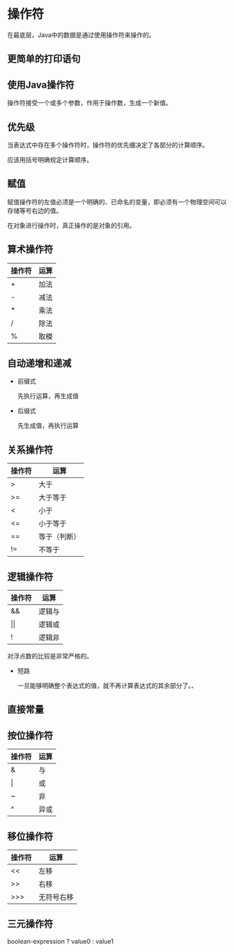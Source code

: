 # 操作符

在最底层，Java中的数据是通过使用操作符来操作的。

## 更简单的打印语句

## 使用Java操作符

操作符接受一个或多个参数，作用于操作数，生成一个新值。

## 优先级

当表达式中存在多个操作符时，操作符的优先绷决定了各部分的计算顺序。

应该用括号明确规定计算顺序。

## 赋值

赋值操作符的左值必须是一个明确的、已命名的变量，即必须有一个物理空间可以存储等号右边的值。

在对象进行操作时，真正操作的是对象的引用。

## 算术操作符

| 操作符 | 运算 |
| ------ | ---- |
| +      | 加法 |
| -      | 减法 |
| *      | 乘法 |
| /      | 除法 |
| %      | 取模 |



## 自动递增和递减

* 前缀式

    先执行运算，再生成值

* 后缀式

    先生成值，再执行运算

## 关系操作符

| 操作符 | 运算         |
| ------ | ------------ |
| >      | 大于         |
| >=     | 大于等于     |
| <      | 小于         |
| <=     | 小于等于     |
| ==     | 等于（判断） |
| !=     | 不等于       |



## 逻辑操作符

| 操作符 | 运算   |
| ------ | ------ |
| &&     | 逻辑与 |
| \|\|   | 逻辑或 |
| !      | 逻辑非 |

对浮点数的比较是非常严格的。

* 短路

    一旦能够明确整个表达式的值，就不再计算表达式的其余部分了。、

## 直接常量

## 按位操作符

| 操作符 | 运算 |
| ------ | ---- |
| &      | 与   |
| \|     | 或   |
| ~      | 非   |
| ^      | 异或 |



## 移位操作符

| 操作符 | 运算       |
| ------ | ---------- |
| <<     | 左移       |
| >>     | 右移       |
| >>>    | 无符号右移 |

## 三元操作符

boolean-expression ? value0 : value1